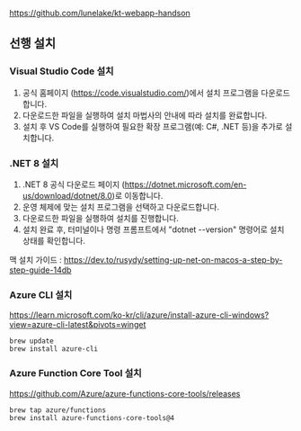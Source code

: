https://github.com/lunelake/kt-webapp-handson



## 선행 설치

### Visual Studio Code 설치

1. 공식 홈페이지 (https://code.visualstudio.com/)에서 설치 프로그램을 다운로드합니다.
2. 다운로드한 파일을 실행하여 설치 마법사의 안내에 따라 설치를 완료합니다.
3. 설치 후 VS Code를 실행하여 필요한 확장 프로그램(예: C#, .NET 등)을 추가로 설치합니다.

### .NET 8 설치

1. .NET 8 공식 다운로드 페이지 (https://dotnet.microsoft.com/en-us/download/dotnet/8.0)로 이동합니다.
2. 운영 체제에 맞는 설치 프로그램을 선택하고 다운로드합니다.
3. 다운로드한 파일을 실행하여 설치를 진행합니다.
4. 설치 완료 후, 터미널이나 명령 프롬프트에서 "dotnet --version" 명령어로 설치 상태를 확인합니다.

맥 설치 가이드 : https://dev.to/rusydy/setting-up-net-on-macos-a-step-by-step-guide-14db

### Azure CLI 설치
https://learn.microsoft.com/ko-kr/cli/azure/install-azure-cli-windows?view=azure-cli-latest&pivots=winget

```
brew update
brew install azure-cli
```


### Azure Function Core Tool 설치
https://github.com/Azure/azure-functions-core-tools/releases

```
brew tap azure/functions
brew install azure-functions-core-tools@4
```